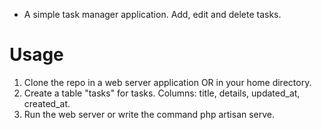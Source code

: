 * A simple task manager application. Add, edit and delete tasks. 

# Usage

1. Clone the repo in a web server application OR in your home directory. 
2. Create a table "tasks" for tasks. Columns: title, details, updated_at, created_at.
3. Run the web server or write the command php artisan serve. 
